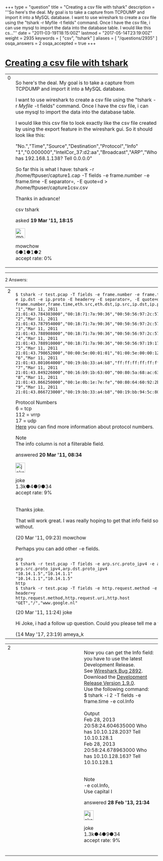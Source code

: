 +++
type = "question"
title = "Creating a csv file with tshark"
description = '''So here&#x27;s the deal. My goal is to take a capture from TCPDUMP and import it into a MySQL database.  I want to use wireshark to create a csv file using the &quot;tshark -r Myfile -t fields&quot; command. Once I have the csv file, i can use mysql to import the data into the database table.  I would like this cs...'''
date = "2011-03-19T18:15:00Z"
lastmod = "2017-05-14T23:19:00Z"
weight = 2935
keywords = [ "csv", "tshark" ]
aliases = [ "/questions/2935" ]
osqa_answers = 2
osqa_accepted = true
+++

<div class="headNormal">

# [Creating a csv file with tshark](/questions/2935/creating-a-csv-file-with-tshark)

</div>

<div id="main-body">

<div id="askform">

<table id="question-table" style="width:100%;"><colgroup><col style="width: 50%" /><col style="width: 50%" /></colgroup><tbody><tr class="odd"><td style="width: 30px; vertical-align: top"><div class="vote-buttons"><span id="post-2935-upvote" class="ajax-command post-vote up" rel="nofollow" title="I like this post (click again to cancel)"> </span><div id="post-2935-score" class="post-score" title="current number of votes">0</div><span id="post-2935-downvote" class="ajax-command post-vote down" rel="nofollow" title="I dont like this post (click again to cancel)"> </span> <span id="favorite-mark" class="ajax-command favorite-mark" rel="nofollow" title="mark/unmark this question as favorite (click again to cancel)"> </span><div id="favorite-count" class="favorite-count"></div></div></td><td><div id="item-right"><div class="question-body"><p>So here's the deal. My goal is to take a capture from TCPDUMP and import it into a MySQL database.</p><p>I want to use wireshark to create a csv file using the "tshark -r <em>Myfile</em> -t fields" command. Once I have the csv file, i can use mysql to import the data into the database table.</p><p>I would like this csv file to look exactly like the csv file created by using the export feature in the wireshark gui. So it should look like this:</p><p>"No.","Time","Source","Destination","Protocol","Info" "1","0.000000","IntelCor_37:d2:aa","Broadcast","ARP","Who has 192.168.1.138? Tell 0.0.0.0"</p><p>So far this is what I have: tshark -r /home/ftpuser/capture1.cap -T fields -e frame.number -e frame.time -E separator=, -E quote=d &gt; /home/ftpuser/capture1csv.csv</p><p>Thanks in advance!</p></div><div id="question-tags" class="tags-container tags"><span class="post-tag tag-link-csv" rel="tag" title="see questions tagged &#39;csv&#39;">csv</span> <span class="post-tag tag-link-tshark" rel="tag" title="see questions tagged &#39;tshark&#39;">tshark</span></div><div id="question-controls" class="post-controls"></div><div class="post-update-info-container"><div class="post-update-info post-update-info-user"><p>asked <strong>19 Mar '11, 18:15</strong></p><img src="https://secure.gravatar.com/avatar/fc8e28d87818ab09a3fd00a7d941296d?s=32&amp;d=identicon&amp;r=g" class="gravatar" width="32" height="32" alt="mowchow&#39;s gravatar image" /><p><span>mowchow</span><br />
<span class="score" title="6 reputation points">6</span><span title="1 badges"><span class="badge1">●</span><span class="badgecount">1</span></span><span title="1 badges"><span class="silver">●</span><span class="badgecount">1</span></span><span title="2 badges"><span class="bronze">●</span><span class="badgecount">2</span></span><br />
<span class="accept_rate" title="Rate of the user&#39;s accepted answers">accept rate:</span> <span title="mowchow has no accepted answers">0%</span></p></div></div><div id="comments-container-2935" class="comments-container"></div><div id="comment-tools-2935" class="comment-tools"></div><div class="clear"></div><div id="comment-2935-form-container" class="comment-form-container"></div><div class="clear"></div></div></td></tr></tbody></table>

------------------------------------------------------------------------

<div class="tabBar">

<span id="sort-top"></span>

<div class="headQuestions">

2 Answers:

</div>

</div>

<span id="2940"></span>

<div id="answer-container-2940" class="answer accepted-answer">

<table style="width:100%;"><colgroup><col style="width: 50%" /><col style="width: 50%" /></colgroup><tbody><tr class="odd"><td style="width: 30px; vertical-align: top"><div class="vote-buttons"><span id="post-2940-upvote" class="ajax-command post-vote up" rel="nofollow" title="I like this post (click again to cancel)"> </span><div id="post-2940-score" class="post-score" title="current number of votes">2</div><span id="post-2940-downvote" class="ajax-command post-vote down" rel="nofollow" title="I dont like this post (click again to cancel)"> </span> <span class="accept-answer on" rel="nofollow" title="mowchow has selected this answer as the correct answer"> </span></div></td><td><div class="item-right"><div class="answer-body"><pre><code>$ tshark -r test.pcap -T fields -e frame.number -e frame.time -e eth.src -e eth.dst -e ip.src -e ip.dst -e ip.proto -E header=y -E separator=, -E quote=d -E occurrence=f &gt; test.csv
frame.number,frame.time,eth.src,eth.dst,ip.src,ip.dst,ip.proto
&quot;1&quot;,&quot;Mar 11, 2011 21:01:43.784303000&quot;,&quot;00:18:71:7a:90:36&quot;,&quot;00:50:56:97:2c:57&quot;,&quot;10.14.0.202&quot;,&quot;10.14.0.124&quot;,&quot;6&quot;
&quot;2&quot;,&quot;Mar 11, 2011 21:01:43.787954000&quot;,&quot;00:18:71:7a:90:36&quot;,&quot;00:50:56:97:2c:57&quot;,&quot;10.14.0.202&quot;,&quot;10.14.0.124&quot;,&quot;6&quot;
&quot;3&quot;,&quot;Mar 11, 2011 21:01:43.788908000&quot;,&quot;00:18:71:7a:90:36&quot;,&quot;00:50:56:97:2c:57&quot;,&quot;10.14.0.202&quot;,&quot;10.14.0.124&quot;,&quot;6&quot;
&quot;4&quot;,&quot;Mar 11, 2011 21:01:43.788910000&quot;,&quot;00:18:71:7a:90:36&quot;,&quot;00:50:56:97:19:17&quot;,&quot;10.14.0.202&quot;,&quot;10.14.0.128&quot;,&quot;6&quot;
&quot;5&quot;,&quot;Mar 11, 2011 21:01:43.798652000&quot;,&quot;00:00:5e:00:01:01&quot;,&quot;01:00:5e:00:00:12&quot;,&quot;10.14.7.1&quot;,&quot;224.0.0.18&quot;,&quot;112&quot;
&quot;6&quot;,&quot;Mar 11, 2011 21:01:43.801064000&quot;,&quot;00:19:bb:33:a4:b8&quot;,&quot;ff:ff:ff:ff:ff:ff&quot;,&quot;10.14.0.80&quot;,&quot;255.255.255.255&quot;,&quot;17&quot;
&quot;7&quot;,&quot;Mar 11, 2011 21:01:43.849226000&quot;,&quot;00:16:b9:1b:63:00&quot;,&quot;00:80:5a:68:ac:63&quot;,&quot;10.14.255.6&quot;,&quot;10.14.0.10&quot;,&quot;17&quot;
&quot;8&quot;,&quot;Mar 11, 2011 21:01:43.866250000&quot;,&quot;00:1e:0b:1e:7e:fe&quot;,&quot;00:80:64:60:92:2b&quot;,&quot;10.14.1.5&quot;,&quot;10.14.16.129&quot;,&quot;6&quot;
&quot;9&quot;,&quot;Mar 11, 2011 21:01:43.866723000&quot;,&quot;00:19:bb:33:a4:b8&quot;,&quot;00:19:bb:94:5c:80&quot;,&quot;10.14.0.80&quot;,&quot;10.14.7.5&quot;,&quot;17&quot;</code></pre><p>Protocol Numbers<br />
6 = tcp<br />
112 = vrrp<br />
17 = udp<br />
<a href="http://www.iana.org/assignments/protocol-numbers/protocol-numbers.xml">Here</a> you can find more information about protocol numbers.</p><p>Note<br />
The info column is not a filterable field.</p></div><div class="answer-controls post-controls"></div><div class="post-update-info-container"><div class="post-update-info post-update-info-user"><p>answered <strong>20 Mar '11, 08:34</strong></p><img src="https://secure.gravatar.com/avatar/fac200552b0c24be2bc93a740bd54d0d?s=32&amp;d=identicon&amp;r=g" class="gravatar" width="32" height="32" alt="joke&#39;s gravatar image" /><p><span>joke</span><br />
<span class="score" title="1278 reputation points"><span>1.3k</span></span><span title="4 badges"><span class="badge1">●</span><span class="badgecount">4</span></span><span title="9 badges"><span class="silver">●</span><span class="badgecount">9</span></span><span title="34 badges"><span class="bronze">●</span><span class="badgecount">34</span></span><br />
<span class="accept_rate" title="Rate of the user&#39;s accepted answers">accept rate:</span> <span title="joke has 6 accepted answers">9%</span> </br></br></p></div></div><div id="comments-container-2940" class="comments-container"><span id="2946"></span><div id="comment-2946" class="comment"><div id="post-2946-score" class="comment-score"></div><div class="comment-text"><p>Thanks joke.</p><p>That will work great. I was really hoping to get that info field some how but I guess ill have to do without.</p></div><div id="comment-2946-info" class="comment-info"><span class="comment-age">(20 Mar '11, 09:23)</span> <span class="comment-user userinfo">mowchow</span></div></div><span id="2949"></span><div id="comment-2949" class="comment"><div id="post-2949-score" class="comment-score"></div><div class="comment-text"><p>Perhaps you can add other -e fields.<br />
</p><pre><code>arp
$ tshark -r test.pcap -T fields -e arp.src.proto_ipv4 -e arp.dst.proto_ipv4 -E  header=y 
arp.src.proto_ipv4,arp.dst.proto_ipv4
&quot;10.14.1.5&quot;,&quot;10.14.1.1&quot;
&quot;10.14.1.1&quot;,&quot;10.14.1.5&quot;
http
$ tshark -r test.pcap -T fields -e http.request.method -e http.request.uri -e http.host -E  header=y 
http.request.method,http.request.uri,http.host
&quot;GET&quot;,&quot;/&quot;,&quot;www.google.nl&quot;</code></pre></div><div id="comment-2949-info" class="comment-info"><span class="comment-age">(20 Mar '11, 11:24)</span> <span class="comment-user userinfo">joke</span></div></div><span id="61398"></span><div id="comment-61398" class="comment"><div id="post-61398-score" class="comment-score"></div><div class="comment-text"><p>Hi Joke, i had a follow up question. Could you please tell me a way to put decrypted data into a csv file.</p></div><div id="comment-61398-info" class="comment-info"><span class="comment-age">(14 May '17, 23:19)</span> <span class="comment-user userinfo">ameya_k</span></div></div></div><div id="comment-tools-2940" class="comment-tools"></div><div class="clear"></div><div id="comment-2940-form-container" class="comment-form-container"></div><div class="clear"></div></div></td></tr></tbody></table>

</div>

<span id="19010"></span>

<div id="answer-container-19010" class="answer">

<table style="width:100%;"><colgroup><col style="width: 50%" /><col style="width: 50%" /></colgroup><tbody><tr class="odd"><td style="width: 30px; vertical-align: top"><div class="vote-buttons"><span id="post-19010-upvote" class="ajax-command post-vote up" rel="nofollow" title="I like this post (click again to cancel)"> </span><div id="post-19010-score" class="post-score" title="current number of votes">2</div><span id="post-19010-downvote" class="ajax-command post-vote down" rel="nofollow" title="I dont like this post (click again to cancel)"> </span></div></td><td><div class="item-right"><div class="answer-body"><p>Now you can get the Info field: you have to use the latest Development Release.<br />
See <a href="https://bugs.wireshark.org/bugzilla/show_bug.cgi?id=2892">Wireshark Bug 2892</a>.<br />
Download the <a href="http://www.wireshark.org/download.html">Development Release Version 1.9.0</a>.<br />
Use the following command:<br />
$ tshark -i 2 -T fields -e frame.time -e col.Info<br />
<br />
Output<br />
Feb 28, 2013 20:58:24.604635000 Who has 10.10.128.203? Tell 10.10.128.1<br />
Feb 28, 2013 20:58:24.678963000 Who has 10.10.128.163? Tell 10.10.128.1<br />
<br />
</p><p>Note<br />
-e col.Info,<br />
Use capital I</p></div><div class="answer-controls post-controls"></div><div class="post-update-info-container"><div class="post-update-info post-update-info-user"><p>answered <strong>28 Feb '13, 21:34</strong></p><img src="https://secure.gravatar.com/avatar/fac200552b0c24be2bc93a740bd54d0d?s=32&amp;d=identicon&amp;r=g" class="gravatar" width="32" height="32" alt="joke&#39;s gravatar image" /><p><span>joke</span><br />
<span class="score" title="1278 reputation points"><span>1.3k</span></span><span title="4 badges"><span class="badge1">●</span><span class="badgecount">4</span></span><span title="9 badges"><span class="silver">●</span><span class="badgecount">9</span></span><span title="34 badges"><span class="bronze">●</span><span class="badgecount">34</span></span><br />
<span class="accept_rate" title="Rate of the user&#39;s accepted answers">accept rate:</span> <span title="joke has 6 accepted answers">9%</span> </br></br></p></div></div><div id="comments-container-19010" class="comments-container"></div><div id="comment-tools-19010" class="comment-tools"></div><div class="clear"></div><div id="comment-19010-form-container" class="comment-form-container"></div><div class="clear"></div></div></td></tr></tbody></table>

</div>

<div class="paginator-container-left">

</div>

</div>

</div>

